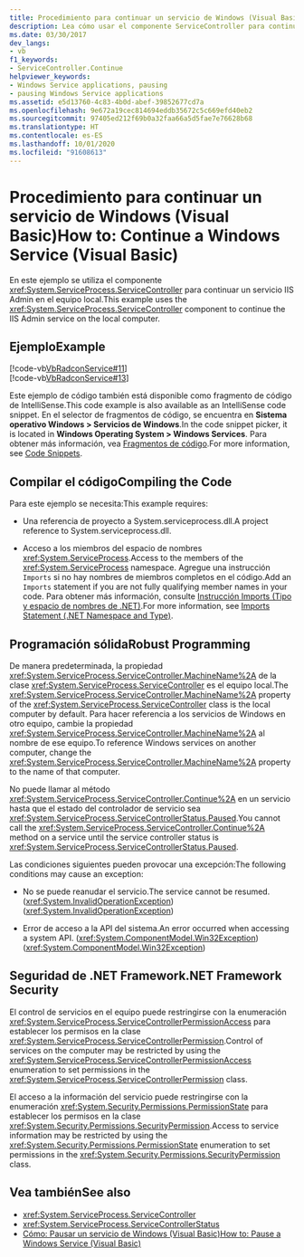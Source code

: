 ```yaml
---
title: Procedimiento para continuar un servicio de Windows (Visual Basic)
description: Lea cómo usar el componente ServiceController para continuar un servicio de Windows (como el Servicio de administración IIS) en un equipo local con Visual Basic.
ms.date: 03/30/2017
dev_langs:
- vb
f1_keywords:
- ServiceController.Continue
helpviewer_keywords:
- Windows Service applications, pausing
- pausing Windows Service applications
ms.assetid: e5d13760-4c83-4b0d-abef-39852677cd7a
ms.openlocfilehash: 9e672a19cec814694eddb35672c5c669efd40eb2
ms.sourcegitcommit: 97405ed212f69b0a32faa66a5d5fae7e76628b68
ms.translationtype: HT
ms.contentlocale: es-ES
ms.lasthandoff: 10/01/2020
ms.locfileid: "91608613"
---
```

# <a name="how-to-continue-a-windows-service-visual-basic"></a><span data-ttu-id="2c98d-103">Procedimiento para continuar un servicio de Windows (Visual Basic)</span><span class="sxs-lookup"><span data-stu-id="2c98d-103">How to: Continue a Windows Service (Visual Basic)</span></span>
<span data-ttu-id="2c98d-104">En este ejemplo se utiliza el componente <xref:System.ServiceProcess.ServiceController> para continuar un servicio IIS Admin en el equipo local.</span><span class="sxs-lookup"><span data-stu-id="2c98d-104">This example uses the <xref:System.ServiceProcess.ServiceController> component to continue the IIS Admin service on the local computer.</span></span>  
  
## <a name="example"></a><span data-ttu-id="2c98d-105">Ejemplo</span><span class="sxs-lookup"><span data-stu-id="2c98d-105">Example</span></span>  
 [!code-vb[VbRadconService#11](../../../samples/snippets/visualbasic/VS_Snippets_VBCSharp/VbRadconService/VB/MyNewService.vb#11)]  
[!code-vb[VbRadconService#13](../../../samples/snippets/visualbasic/VS_Snippets_VBCSharp/VbRadconService/VB/MyNewService.vb#13)]  
  
 <span data-ttu-id="2c98d-106">Este ejemplo de código también está disponible como fragmento de código de IntelliSense.</span><span class="sxs-lookup"><span data-stu-id="2c98d-106">This code example is also available as an IntelliSense code snippet.</span></span> <span data-ttu-id="2c98d-107">En el selector de fragmentos de código, se encuentra en **Sistema operativo Windows > Servicios de Windows**.</span><span class="sxs-lookup"><span data-stu-id="2c98d-107">In the code snippet picker, it is located in **Windows Operating System > Windows Services**.</span></span> <span data-ttu-id="2c98d-108">Para obtener más información, vea [Fragmentos de código](/visualstudio/ide/code-snippets).</span><span class="sxs-lookup"><span data-stu-id="2c98d-108">For more information, see [Code Snippets](/visualstudio/ide/code-snippets).</span></span>  
  
## <a name="compiling-the-code"></a><span data-ttu-id="2c98d-109">Compilar el código</span><span class="sxs-lookup"><span data-stu-id="2c98d-109">Compiling the Code</span></span>  
 <span data-ttu-id="2c98d-110">Para este ejemplo se necesita:</span><span class="sxs-lookup"><span data-stu-id="2c98d-110">This example requires:</span></span>  
  
- <span data-ttu-id="2c98d-111">Una referencia de proyecto a System.serviceprocess.dll.</span><span class="sxs-lookup"><span data-stu-id="2c98d-111">A project reference to System.serviceprocess.dll.</span></span>  
  
- <span data-ttu-id="2c98d-112">Acceso a los miembros del espacio de nombres <xref:System.ServiceProcess>.</span><span class="sxs-lookup"><span data-stu-id="2c98d-112">Access to the members of the <xref:System.ServiceProcess> namespace.</span></span> <span data-ttu-id="2c98d-113">Agregue una instrucción `Imports` si no hay nombres de miembros completos en el código.</span><span class="sxs-lookup"><span data-stu-id="2c98d-113">Add an `Imports` statement if you are not fully qualifying member names in your code.</span></span> <span data-ttu-id="2c98d-114">Para obtener más información, consulte [Instrucción Imports (Tipo y espacio de nombres de .NET)](../../visual-basic/language-reference/statements/imports-statement-net-namespace-and-type.md).</span><span class="sxs-lookup"><span data-stu-id="2c98d-114">For more information, see [Imports Statement (.NET Namespace and Type)](../../visual-basic/language-reference/statements/imports-statement-net-namespace-and-type.md).</span></span>  
  
## <a name="robust-programming"></a><span data-ttu-id="2c98d-115">Programación sólida</span><span class="sxs-lookup"><span data-stu-id="2c98d-115">Robust Programming</span></span>  
 <span data-ttu-id="2c98d-116">De manera predeterminada, la propiedad <xref:System.ServiceProcess.ServiceController.MachineName%2A> de la clase <xref:System.ServiceProcess.ServiceController> es el equipo local.</span><span class="sxs-lookup"><span data-stu-id="2c98d-116">The <xref:System.ServiceProcess.ServiceController.MachineName%2A> property of the <xref:System.ServiceProcess.ServiceController> class is the local computer by default.</span></span> <span data-ttu-id="2c98d-117">Para hacer referencia a los servicios de Windows en otro equipo, cambie la propiedad <xref:System.ServiceProcess.ServiceController.MachineName%2A> al nombre de ese equipo.</span><span class="sxs-lookup"><span data-stu-id="2c98d-117">To reference Windows services on another computer, change the <xref:System.ServiceProcess.ServiceController.MachineName%2A> property to the name of that computer.</span></span>  
  
 <span data-ttu-id="2c98d-118">No puede llamar al método <xref:System.ServiceProcess.ServiceController.Continue%2A> en un servicio hasta que el estado del controlador de servicio sea <xref:System.ServiceProcess.ServiceControllerStatus.Paused>.</span><span class="sxs-lookup"><span data-stu-id="2c98d-118">You cannot call the <xref:System.ServiceProcess.ServiceController.Continue%2A> method on a service until the service controller status is <xref:System.ServiceProcess.ServiceControllerStatus.Paused>.</span></span>  
  
 <span data-ttu-id="2c98d-119">Las condiciones siguientes pueden provocar una excepción:</span><span class="sxs-lookup"><span data-stu-id="2c98d-119">The following conditions may cause an exception:</span></span>  
  
- <span data-ttu-id="2c98d-120">No se puede reanudar el servicio.</span><span class="sxs-lookup"><span data-stu-id="2c98d-120">The service cannot be resumed.</span></span> <span data-ttu-id="2c98d-121">(<xref:System.InvalidOperationException>)</span><span class="sxs-lookup"><span data-stu-id="2c98d-121">(<xref:System.InvalidOperationException>)</span></span>  
  
- <span data-ttu-id="2c98d-122">Error de acceso a la API del sistema.</span><span class="sxs-lookup"><span data-stu-id="2c98d-122">An error occurred when accessing a system API.</span></span> <span data-ttu-id="2c98d-123">(<xref:System.ComponentModel.Win32Exception>)</span><span class="sxs-lookup"><span data-stu-id="2c98d-123">(<xref:System.ComponentModel.Win32Exception>)</span></span>  
  
## <a name="net-framework-security"></a><span data-ttu-id="2c98d-124">Seguridad de .NET Framework</span><span class="sxs-lookup"><span data-stu-id="2c98d-124">.NET Framework Security</span></span>  
 <span data-ttu-id="2c98d-125">El control de servicios en el equipo puede restringirse con la enumeración <xref:System.ServiceProcess.ServiceControllerPermissionAccess> para establecer los permisos en la clase <xref:System.ServiceProcess.ServiceControllerPermission>.</span><span class="sxs-lookup"><span data-stu-id="2c98d-125">Control of services on the computer may be restricted by using the <xref:System.ServiceProcess.ServiceControllerPermissionAccess> enumeration to set permissions in the <xref:System.ServiceProcess.ServiceControllerPermission> class.</span></span>  
  
 <span data-ttu-id="2c98d-126">El acceso a la información del servicio puede restringirse con la enumeración <xref:System.Security.Permissions.PermissionState> para establecer los permisos en la clase <xref:System.Security.Permissions.SecurityPermission>.</span><span class="sxs-lookup"><span data-stu-id="2c98d-126">Access to service information may be restricted by using the <xref:System.Security.Permissions.PermissionState> enumeration to set permissions in the <xref:System.Security.Permissions.SecurityPermission> class.</span></span>  
  
## <a name="see-also"></a><span data-ttu-id="2c98d-127">Vea también</span><span class="sxs-lookup"><span data-stu-id="2c98d-127">See also</span></span>

- <xref:System.ServiceProcess.ServiceController>
- <xref:System.ServiceProcess.ServiceControllerStatus>
- [<span data-ttu-id="2c98d-128">Cómo: Pausar un servicio de Windows (Visual Basic)</span><span class="sxs-lookup"><span data-stu-id="2c98d-128">How to: Pause a Windows Service (Visual Basic)</span></span>](how-to-pause-a-windows-service-visual-basic.md)
